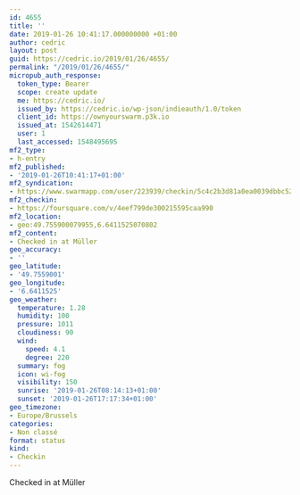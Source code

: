 ```yaml
---
id: 4655
title: ''
date: 2019-01-26 10:41:17.000000000 +01:00
author: cedric
layout: post
guid: https://cedric.io/2019/01/26/4655/
permalink: "/2019/01/26/4655/"
micropub_auth_response:
  token_type: Bearer
  scope: create update
  me: https://cedric.io/
  issued_by: https://cedric.io/wp-json/indieauth/1.0/token
  client_id: https://ownyourswarm.p3k.io
  issued_at: 1542614471
  user: 1
  last_accessed: 1548495695
mf2_type:
- h-entry
mf2_published:
- '2019-01-26T10:41:17+01:00'
mf2_syndication:
- https://www.swarmapp.com/user/223939/checkin/5c4c2b3d81a0ea0039dbbc52
mf2_checkin:
- https://foursquare.com/v/4eef799de300215595caa990
mf2_location:
- geo:49.755900079955,6.6411525070802
mf2_content:
- Checked in at Müller
geo_accuracy:
- ''
geo_latitude:
- '49.7559001'
geo_longitude:
- '6.6411525'
geo_weather:
  temperature: 1.28
  humidity: 100
  pressure: 1011
  cloudiness: 90
  wind:
    speed: 4.1
    degree: 220
  summary: fog
  icon: wi-fog
  visibility: 150
  sunrise: '2019-01-26T08:14:13+01:00'
  sunset: '2019-01-26T17:17:34+01:00'
geo_timezone:
- Europe/Brussels
categories:
- Non classé
format: status
kind:
- Checkin
---
```

Checked in at Müller